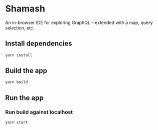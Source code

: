 # Shamash

An in-browser IDE for exploring GraphQL – extended with a map, query selection, etc.


## Install dependencies

```sh
yarn install
```

## Build the app

```sh
yarn build
```

## Run the app

### Run build against localhost

```sh
yarn start
```
